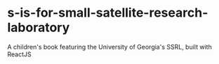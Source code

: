 # s-is-for-small-satellite-research-laboratory
A children's book featuring the University of Georgia's SSRL, built with ReactJS
